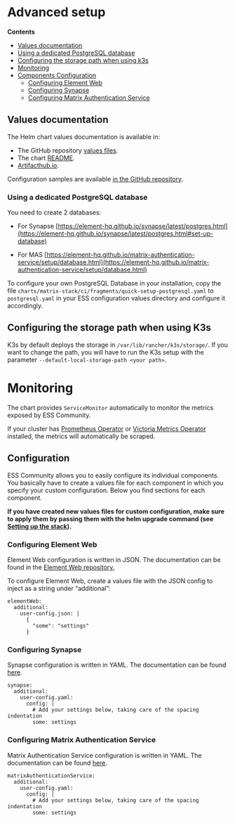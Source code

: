 <!--
Copyright 2025 New Vector Ltd

SPDX-License-Identifier: AGPL-3.0-only
-->

# Advanced setup

**Contents**
- [Values documentation](#values-documentation)
- [Using a dedicated PostgreSQL database](#using-a-dedicated-postgresql-database)
- [Configuring the storage path when using k3s](#configuring-the-storage-path-when-using-k3s)
- [Monitoring](#monitoring)
- [Components Configuration](#configuration)
   - [Configuring Element Web](#configuring-element-web)
   - [Configuring Synapse](#configuring-synapse)
   - [Configuring Matrix Authentication Service](#configuring-matrix-authentication-service)

## Values documentation

 The Helm chart values documentation is available in:

- The GitHub repository [values files](https://github.com/element-hq/ess-helm/blob/main/charts/matrix-stack/values.yaml).
- The chart [README](https://github.com/element-hq/ess-helm/blob/main/charts/matrix-stack/README.md).
- [Artifacthub.io](https://artifacthub.io/packages/helm/element-server-suite-community/matrix-stack).

Configuration samples are available [in the GitHub repository](https://github.com/element-hq/ess-helm/tree/main/charts/matrix-stack/ci).

### Using a dedicated PostgreSQL database

You need to create 2 databases:

- For Synapse [https://element-hq.github.io/synapse/latest/postgres.html](https://element-hq.github.io/synapse/latest/postgres.html#set-up-database)

- For MAS [https://element-hq.github.io/matrix-authentication-service/setup/database.html](https://element-hq.github.io/matrix-authentication-service/setup/database.html)

To configure your own PostgreSQL Database in your installation, copy the file `charts/matrix-stack/ci/fragments/quick-setup-postgresql.yaml` to `postgresql.yaml` in your ESS configuration values directory and configure it accordingly.

## Configuring the storage path when using K3s

K3s by default deploys the storage in `/var/lib/rancher/k3s/storage/`. If you want to change the path, you will have to run the K3s setup with the parameter `--default-local-storage-path <your path>`.

# Monitoring

The chart provides `ServiceMonitor` automatically to monitor the metrics exposed by ESS Community.

If your cluster has [Prometheus Operator](https://github.com/prometheus-operator/prometheus-operator) or [Victoria Metrics Operator](https://docs.victoriametrics.com/operator/) installed, the metrics will automatically be scraped.

## Configuration

ESS Community allows you to easily configure its individual components. You basically have to create a values file for each component in which you specify your custom configuration. Below you  find sections for each component.

**If you have created new values files for custom configuration, make sure to apply them by passing them with the helm upgrade command (see [Setting up the stack](#setting-up-the-stack)).**

### Configuring Element Web

Element Web configuration is written in JSON. The documentation can be found in the [Element Web repository.](https://github.com/element-hq/element-web/blob/develop/docs/config.md)

To configure Element Web, create a values file with the JSON config to inject as a string under “additional”:

```
elementWeb:
  additional:
    user-config.json: |
      {
        "some": "settings"
      }
```

### Configuring Synapse

Synapse configuration is written in YAML. The documentation can be found [here](https://element-hq.github.io/synapse/latest/usage/configuration/config_documentation.html).

```
synapse:
  additional:
    user-config.yaml:
      config: |
        # Add your settings below, taking care of the spacing indentation
        some: settings
```

### Configuring Matrix Authentication Service

Matrix Authentication Service configuration is written in YAML. The documentation can be found [here](https://element-hq.github.io/matrix-authentication-service/reference/configuration.html).

```
matrixAuthenticationService:
  additional:
    user-config.yaml:
      config: |
        # Add your settings below, taking care of the spacing indentation
        some: settings
```
